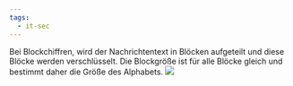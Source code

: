 ```yaml
---
tags:
  - it-sec
---
```

Bei Blockchiffren, wird der Nachrichtentext in Blöcken aufgeteilt und diese Blöcke werden verschlüsselt.
Die Blockgröße ist für alle Blöcke gleich und bestimmt daher die Größe des Alphabets. 
<img src="Pasted%20image%2020230921171710.png"/>
